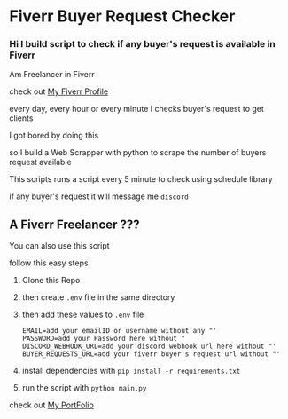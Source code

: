# Fiverr Buyer Request Checker

### Hi I build script to check if any buyer's request is available in Fiverr

Am Freelancer in Fiverr

check out <a href="https://www.fiverr.com/rinshinjalal">My Fiverr Profile</a> 

every day, every hour or every minute I checks buyer's request to get clients

I got bored by doing this

so I build a Web Scrapper with python to scrape the number of buyers request available

This scripts runs a script every 5 minute to check using schedule library

if any buyer's request it will message me `discord`

## A Fiverr Freelancer ???

You can also use this script 

follow this easy steps

1. Clone this Repo

2. then create `.env` file in the same directory

3. then add these values to `.env` file 
    ```
    EMAIL=add your emailID or username without any "'
    PASSWORD=add your Password here without "
    DISCORD_WEBHOOK_URL=add your discord webhook url here without "'
    BUYER_REQUESTS_URL=add your fiverr buyer's request url without "'
    ```
5. install dependencies with `pip install -r requirements.txt`
4. run the script with `python main.py`

check out <a href="https://rinzhin.net">My PortFolio</a>
